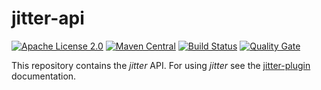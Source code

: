 # jitter-api

[![Apache License 2.0](https://img.shields.io/badge/license-Apache%202.0-blue.svg)](http://www.apache.org/licenses/LICENSE-2.0.html)
[![Maven Central](https://img.shields.io/maven-central/v/com.github.mictaege/jitter-api.svg)](http://search.maven.org/#search%7Cga%7C1%7Cg%3A%22com.github.mictaege%22%20AND%20a%3A%22jitter-api%22)
[![Build Status](https://travis-ci.org/mictaege/jitter-api.svg?branch=develop)](https://travis-ci.org/mictaege/jitter-api)
[![Quality Gate](https://sonarcloud.io/api/badges/gate?key=com.github.mictaege.jitter-api%3Adevelop)](https://sonarcloud.io/dashboard/index/com.github.mictaege.jitter-api%3Adevelop)

This repository contains the _jitter_ API. For using _jitter_ see the [jitter-plugin](https://github.com/mictaege/jitter_plugin) documentation.